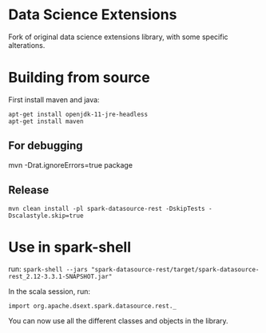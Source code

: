 # Data Science Extensions

Fork of original data science extensions library, with some specific alterations.

# Building from source

First install maven and java:

```
apt-get install openjdk-11-jre-headless
apt-get install maven
```

## For debugging

mvn -Drat.ignoreErrors=true package

## Release

```
mvn clean install -pl spark-datasource-rest -DskipTests -Dscalastyle.skip=true
```

# Use in spark-shell

run: `spark-shell --jars "spark-datasource-rest/target/spark-datasource-rest_2.12-3.3.1-SNAPSHOT.jar"`

In the scala session, run:

``` 
import org.apache.dsext.spark.datasource.rest._
```

You can now use all the different classes and objects in the library.